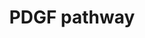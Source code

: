---
annotations:
- id: DOID:162
  parent: disease of cellular proliferation
  type: Disease Ontology
  value: cancer
- id: PW:0000209
  parent: signaling pathway
  type: Pathway Ontology
  value: Jak-Stat signaling pathway
- id: PW:0000297
  parent: signaling pathway
  type: Pathway Ontology
  value: platelet-derived growth factor signaling pathway
authors:
- Amanzo
- MaintBot
- Mkutmon
- Egonw
- Khanspers
- Zari
- AlexanderPico
- Eweitz
description: PDGF belongs to the PDGF/VEGF (vascular endothelial growth factor) family,
  which is characterized by eight strictly conserved cysteine residues with similar
  spacing in between (Joukov et al., 1997; Heldin and Westermark, 1999). The A-, B-,
  C-, and D-chain genes of PDGF are localized to the chromosomes 7p22, 22q13, 4q31,
  and 11q22, respectively, and their expression is independently regulated. Two forms
  of the PDGF A-chain, containing 196 and 211 amino acid residues resulting from differential
  splicing of the transcript, are synthesized, dimerized, proteolytically processed
  in the Nterminus, and secreted from the cell as a ~30 kDa dimer. The PDGF B chain
  encoding 241 amino acid residues is dimerized, processed by additional proteolysis,
  and secreted as a 24 kDa dimer. The homodimers PDGF AA, BB, and the heterodimer
  AB contain three intrachain disulfide bonds made between the 1st.   Proteins on
  this pathway have targeted assays available via the [https://assays.cancer.gov/available_assays?wp_id=WP2526
  CPTAC Assay Portal]
last-edited: 2022-02-26
organisms:
- Homo sapiens
redirect_from:
- /index.php/Pathway:WP2526
- /instance/WP2526
revision: null
schema-jsonld:
- '@context': https://schema.org/
  '@id': https://wikipathways.github.io/pathways/WP2526.html
  '@type': Dataset
  creator:
    '@type': Organization
    name: WikiPathways
  description: PDGF belongs to the PDGF/VEGF (vascular endothelial growth factor)
    family, which is characterized by eight strictly conserved cysteine residues with
    similar spacing in between (Joukov et al., 1997; Heldin and Westermark, 1999).
    The A-, B-, C-, and D-chain genes of PDGF are localized to the chromosomes 7p22,
    22q13, 4q31, and 11q22, respectively, and their expression is independently regulated.
    Two forms of the PDGF A-chain, containing 196 and 211 amino acid residues resulting
    from differential splicing of the transcript, are synthesized, dimerized, proteolytically
    processed in the Nterminus, and secreted from the cell as a ~30 kDa dimer. The
    PDGF B chain encoding 241 amino acid residues is dimerized, processed by additional
    proteolysis, and secreted as a 24 kDa dimer. The homodimers PDGF AA, BB, and the
    heterodimer AB contain three intrachain disulfide bonds made between the 1st.   Proteins
    on this pathway have targeted assays available via the [https://assays.cancer.gov/available_assays?wp_id=WP2526
    CPTAC Assay Portal]
  keywords:
  - (ARF1P2)
  - (JNK1)
  - (JNKK1)
  - (MEK 1)
  - (MEKK1)
  - (PGI2)
  - (PTN11)
  - (Ras)
  - (c-Jun)
  - (cAMP)
  - (cPLA2)
  - (containing arachidonic acid)
  - A
  - AP-1
  - Actin,
  - Akt
  - Arachidonic acid
  - CDC42
  - COX2
  - Ca
  - Ca2+
  - Cell Migration
  - Cell proliferation
  - Cyclic AMP
  - D
  - DAG
  - Degradation
  - ELK1
  - F
  - Filopodia
  - Formation
  - G
  - GRB2
  - H+
  - H-Ras-1
  - IKK
  - IP3
  - IkB alpha
  - JAK1
  - Lamellipodia
  - MAP2K4
  - MAP3K1
  - MAPK1
  - MAPK3
  - MAPK8
  - MP2K1
  - N-WASP
  - NFKB1
  - Na
  - Na+/H+
  - P
  - PAK1
  - PDGFB
  - PDGFRB
  - PI3K
  - PIP2[4',5']
  - PLA2G4A
  - PLCG1
  - Pathway
  - Phospholipid
  - Por1
  - Prostaglandin I2
  - RAF1
  - RASA1(GAP)
  - Rac1
  - RhoA
  - SH-PTP2
  - SHC1
  - SOS1
  - SRF
  - STAT1
  - STAT3
  - Stress Fibers
  - TIAM1
  - Vav1
  - Vav2
  - '[Ca2+]i'
  - a
  - and Adhesion
  - c
  - c-Fos
  - c-Src
  - e
  - g
  - h
  - l
  - n
  - r
  - x
  license: CC0
  name: PDGF pathway
seo: CreativeWork
title: PDGF pathway
wpid: WP2526
---